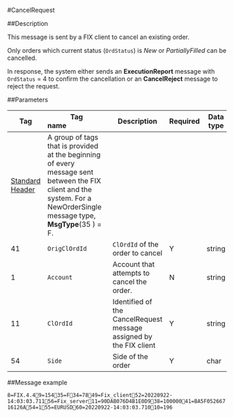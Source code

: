 #CancelRequest

##Description

This message is sent by a FIX client to cancel an existing order.

Only orders which current status (`OrdStatus`) is *New* or *PartiallyFilled* can be cancelled.

In response, the system either sends an **ExecutionReport** message with `OrdStatus` = 4 to confirm the cancellation or an **CancelReject** message to reject the request.

##Parameters

Tag| Tag name&nbsp;&nbsp;&nbsp;&nbsp;&nbsp;&nbsp;&nbsp;&nbsp;&nbsp;&nbsp;&nbsp;&nbsp;&nbsp;&nbsp;&nbsp;&nbsp;&nbsp;&nbsp;&nbsp;&nbsp;&nbsp;| Description| Required| Data type
----|--------|-------------|--------|----------
|[Standard Header](StandardHeader.md)| A group of tags that is provided at the beginning of every message sent between the FIX client and the system. For a NewOrderSingle message type, **MsgType**(35 ) = F.
41| `OrigClOrdId`| `ClOrdId` of the order to cancel|Y|string
1|`Account`| Account that attempts to cancel the order.|N|string|
11|`ClOrdId`| Identified of the CancelRequest message assigned by the FIX client| Y |string
54| `Side`| Side of the order| Y |char|

##Message example

`8=FIX.4.49=15435=F34=7849=Fix_client52=20220922-14:03:03.71156=Fix_server11=90DAB076D4B1E0D938=10000041=BA5F05266716126A54=155=EURUSD60=20220922-14:03:03.71010=196`
